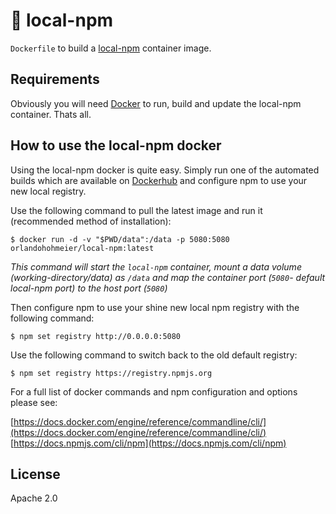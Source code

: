 # 🐳 local-npm

`Dockerfile` to build a [local-npm](https://github.com/nolanlawson/local-npm) container image.

## Requirements

Obviously you will need [Docker](https://www.docker.com/) to run, build and update the local-npm container. Thats all.

## How to use the local-npm docker

Using the local-npm docker is quite easy. Simply run one of the automated builds which are available on [Dockerhub](https://hub.docker.com/r/orlandohohmeier/local-npm/) and configure npm to use your new local registry.

Use the following command to pull the latest image and run it (recommended method of installation):

	$ docker run -d -v "$PWD/data":/data -p 5080:5080 orlandohohmeier/local-npm:latest

_This command will start the `local-npm` container, mount a data volume (working-directory/data) as `/data` and map the container port (`5080`- default local-npm port) to the host port (`5080`)_

Then configure npm to use your shine new local npm registry with the following command:

	$ npm set registry http://0.0.0.0:5080

Use the following command to switch back to the old default registry:

	$ npm set registry https://registry.npmjs.org

For a full list of docker commands and npm configuration and options please see:

[https://docs.docker.com/engine/reference/commandline/cli/](https://docs.docker.com/engine/reference/commandline/cli/)
[https://docs.npmjs.com/cli/npm](https://docs.npmjs.com/cli/npm)

## License

Apache 2.0
